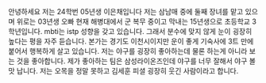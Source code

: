 안녕하세요 저는 24학번 05년생 이은채입니다
저는 삼남매 중에 둘째 장녀를 맡고 있으며 위로는 03년생 오빠 현재 해병대에서 군 복무 중이고 막내는 15년생으로 초등학교 3학년입니다.
mbti는 istp 성향을 갖고 있습니다. 그래서 분수에 맞지 않게 눈이 굉장히 높다는 평을 자주 듣습니다.
본가는 경기도 이천시이지만 운이 좋게 기숙사에 3트 만에 붙어서 행복하게 살고 있습니다.
저는 야구를 굉장히 좋아하는데 물론 하는게 아니라 보는 것을 좋아합니다. 제가 좋아하는 팀은 삼성라이온즈인데 야구를 너무 잘해서 야구 볼 맛 납니다.
저는 오목을 정말 못하고 김세훈 피셜 굉장히 웃긴 사람이라고 합니다. 
